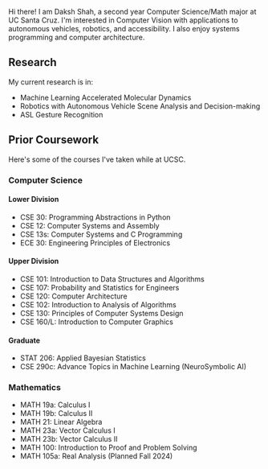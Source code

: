 Hi there! I am Daksh Shah, a second year Computer Science/Math major at UC Santa Cruz.
I'm interested in Computer Vision with applications to autonomous vehicles, robotics, and accessibility. I also enjoy systems programming and computer architecture.

## Research
My current research is in:
- Machine Learning Accelerated Molecular Dynamics
- Robotics with Autonomous Vehicle Scene Analysis and Decision-making
- ASL Gesture Recognition

## Prior Coursework
Here's some of the courses I've taken while at UCSC.
### Computer Science
#### Lower Division
- CSE 30: Programming Abstractions in Python
- CSE 12: Computer Systems and Assembly
- CSE 13s: Computer Systems and C Programming
- ECE 30: Engineering Principles of Electronics

#### Upper Division
- CSE 101: Introduction to Data Structures and Algorithms
- CSE 107: Probability and Statistics for Engineers
- CSE 120: Computer Architecture
- CSE 102: Introduction to Analysis of Algorithms
- CSE 130: Principles of Computer Systems Design
- CSE 160/L: Introduction to Computer Graphics

#### Graduate
- STAT 206: Applied Bayesian Statistics
- CSE 290c: Advance Topics in Machine Learning (NeuroSymbolic AI)


### Mathematics
- MATH 19a: Calculus I
- MATH 19b: Calculus II
- MATH 21: Linear Algebra
- MATH 23a: Vector Calculus I
- MATH 23b: Vector Calculus II
- MATH 100: Introduction to Proof and Problem Solving
- MATH 105a: Real Analysis (Planned Fall 2024)

<!-- ## Planned Coursework
### Computer Science
- CSE 240: Artificial Intelligence (Planned Fall 2024)
- CSE 244A: Foundations of Deep Learning (Planned Fall 2024)
- CSE 113: Parallel Programming (Planned Winter 2025)
- CSE 115a: Software Engineering (Planned Winter 2025)
- CSE 110A: Compiler Design I (Planned Spring 2025)-->

<!--
**dakshshah03/dakshshah03** is a ✨ _special_ ✨ repository because its `README.md` (this file) appears on your GitHub profile.

Here are some ideas to get you started:

- 🔭 I’m currently working on ...
- 🌱 I’m currently learning ...
- 👯 I’m looking to collaborate on ...
- 🤔 I’m looking for help with ...
- 💬 Ask me about ...
- 📫 How to reach me: ...
- 😄 Pronouns: ...
- ⚡ Fun fact: ...
-->
